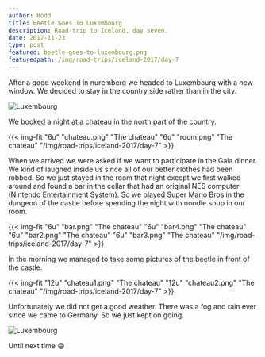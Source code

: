 ```yaml
---
author: Hodd
title: Beetle Goes To Luxembourg
description: Road-trip to Iceland, day seven.
date: 2017-11-23
type: post
featured: beetle-goes-to-luxembourg.png
featuredpath: /img/road-trips/iceland-2017/day-7
---
```


After a good weekend in nuremberg we headed to Luxembourg with a new window. We decided to stay in the country side rather than in the city.

![Luxembourg](/img/road-trips/iceland-2017/day-7/luxembourg.png "Luxembourg")

We booked a night at a chateau in the north part of the country.

{{< img-fit
  "6u" "chateau.png" "The chateau"
  "6u" "room.png" "The chateau"
  "/img/road-trips/iceland-2017/day-7" >}}

When we arrived we were asked if we want to participate in the Gala dinner. We kind of laughed inside us since all of our better clothes had been robbed. So we just stayed in the room that night except we first walked around and found a bar in the cellar that had an original NES computer (Nintendo Entertainment System). So we played Super Mario Bros in the dungeon of the castle before spending the night with noodle soup in our room.

{{< img-fit
  "6u" "bar.png" "The chateau"
  "6u" "bar4.png" "The chateau"
  "6u" "bar2.png" "The chateau"
  "6u" "bar3.png" "The chateau"
  "/img/road-trips/iceland-2017/day-7" >}}

In the morning we managed to take some pictures of the beetle in front of the castle.

{{< img-fit
  "12u" "chateau1.png" "The chateau"
  "12u" "chateau2.png" "The chateau"
  "/img/road-trips/iceland-2017/day-7" >}}

Unfortunately we did not get a good weather. There was a fog and rain ever since we came to Germany. So we just kept on going.

![Luxembourg](/img/road-trips/iceland-2017/day-7/weather.png "Luxembourg")

Until next time :smile:
